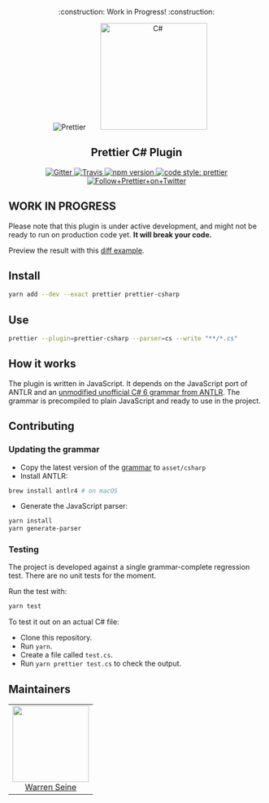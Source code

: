<p align="center">
    :construction: Work in Progress! :construction:
</p>

<div align="center">
<img alt="Prettier"
  src="https://cdn.rawgit.com/prettier/prettier-logo/master/images/prettier-icon-light.svg">
<img alt="C#"
  hspace="25"
  height="210"
  src="https://upload.wikimedia.org/wikipedia/commons/4/4f/Csharp_Logo.png">
</div>

<h2 align="center">Prettier C# Plugin</h2>

<p align="center">
  <a href="https://gitter.im/jlongster/prettier">
    <img alt="Gitter" src="https://img.shields.io/gitter/room/jlongster/prettier.svg?style=flat-square">
  </a>
  <a href="https://travis-ci.org/warrenseine/prettier-csharp">
    <img alt="Travis" src="https://img.shields.io/travis/warrenseine/prettier-csharp/master.svg?style=flat-square">
  </a>
  <a href="https://www.npmjs.com/package/prettier-csharp">
    <img alt="npm version" src="https://img.shields.io/npm/v/prettier-csharp.svg?style=flat-square">
  </a>
  <a href="#badge">
    <img alt="code style: prettier" src="https://img.shields.io/badge/code_style-prettier-ff69b4.svg?style=flat-square">
  </a>
  <a href="https://twitter.com/PrettierCode">
    <img alt="Follow+Prettier+on+Twitter" src="https://img.shields.io/twitter/follow/prettiercode.svg?label=follow+prettier&style=flat-square">
  </a>
</p>

## WORK IN PROGRESS

Please note that this plugin is under active development, and might not be ready to run on production code yet. **It will break your code.**

Preview the result with this [diff example](https://github.com/warrenseine/prettier-csharp-demo/pull/1/commits/8652271a499740b726e6342346e97447abd23162).

## Install

```bash
yarn add --dev --exact prettier prettier-csharp
```

## Use

```bash
prettier --plugin=prettier-csharp --parser=cs --write "**/*.cs"
```

## How it works

The plugin is written in JavaScript. It depends on the JavaScript port of ANTLR and an
[unmodified unofficial C# 6 grammar from ANTLR](https://github.com/antlr/grammars-v4/tree/master/csharp).
The grammar is precompiled to plain JavaScript and ready to use in the project.

## Contributing

### Updating the grammar

- Copy the latest version of the [grammar](https://github.com/antlr/grammars-v4/tree/master/csharp) to `asset/csharp`
- Install ANTLR:

```bash
brew install antlr4 # on macOS
```

- Generate the JavaScript parser:

```bash
yarn install
yarn generate-parser
```

### Testing

The project is developed against a single grammar-complete regression test. There are no unit tests for the moment.

Run the test with:

```bash
yarn test
```

To test it out on an actual C# file:

- Clone this repository.
- Run `yarn`.
- Create a file called `test.cs`.
- Run `yarn prettier test.cs` to check the output.

## Maintainers

<table>
  <tbody>
    <tr>
      <td align="center">
        <a href="https://github.com/warrenseine">
          <img width="150" height="150" src="https://github.com/warrenseine.png?v=3&s=150">
          </br>
          Warren Seine
        </a>
      </td>
    </tr>
  <tbody>
</table>
